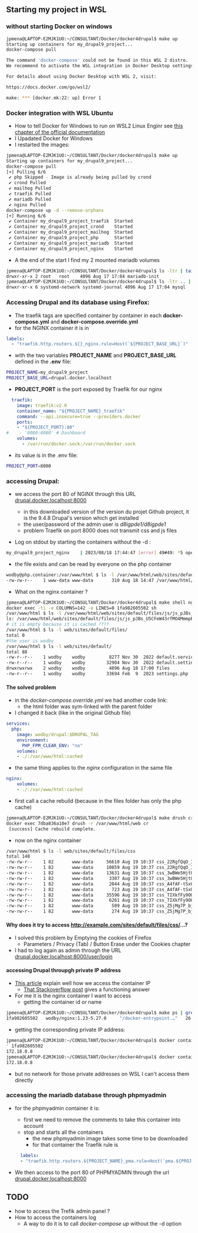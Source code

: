 ## Starting my project in WSL

### without starting Docker on windows

```bash
jpmena@LAPTOP-E2MJK1UO:~/CONSULTANT/Docker/docker4drupal$ make up
Starting up containers for my_drupal9_project...
docker-compose pull

The command 'docker-compose' could not be found in this WSL 2 distro.
We recommend to activate the WSL integration in Docker Desktop settings.

For details about using Docker Desktop with WSL 2, visit:

https://docs.docker.com/go/wsl2/

make: *** [docker.mk:22: up] Error 1
```

### Docker integration with WSL Ubuntu

* How to tell Docker for Windows to run on WSL2 Linux Enginr see [this chapter of the official documentation](https://docs.docker.com/desktop/wsl/#turn-on-docker-desktop-wsl-2)
* I Upadated Docker for Windows
* I restarted the images:
```bash
jpmena@LAPTOP-E2MJK1UO:~/CONSULTANT/Docker/docker4drupal$ make up
Starting up containers for my_drupal9_project...
docker-compose pull
[+] Pulling 6/6
 ✔ php Skipped - Image is already being pulled by crond                                                                                  0.0s 
 ✔ crond Pulled                                                                                                                          4.3s 
 ✔ mailhog Pulled                                                                                                                        3.1s 
 ✔ traefik Pulled                                                                                                                        4.1s 
 ✔ mariadb Pulled                                                                                                                        3.3s 
 ✔ nginx Pulled                                                                                                                          3.5s 
docker-compose up -d --remove-orphans
[+] Running 6/6
 ✔ Container my_drupal9_project_traefik  Started                                                                                         2.4s 
 ✔ Container my_drupal9_project_crond    Started                                                                                         1.9s 
 ✔ Container my_drupal9_project_mailhog  Started                                                                                         1.9s 
 ✔ Container my_drupal9_project_php      Started                                                                                         2.3s 
 ✔ Container my_drupal9_project_mariadb  Started                                                                                         2.3s 
 ✔ Container my_drupal9_project_nginx    Started                                                                                         2.5s 
``` 
* A the end of the start I find my 2 mounted mariadb volumes
```bash
jpmena@LAPTOP-E2MJK1UO:~/CONSULTANT/Docker/docker4drupal$ ls -ltr | tail -1
drwxr-xr-x 2 root   root    4096 Aug 17 17:04 mariadb-init
jpmena@LAPTOP-E2MJK1UO:~/CONSULTANT/Docker/docker4drupal$ ls -ltr .. | tail -1
drwxr-xr-x 6 systemd-network systemd-journal 4096 Aug 17 17:04 mysql
```
 ### Accessing Drupal and its database using Firefox:

 * The traefik tags are specified container by container in each __docker-compose.yml__ and __docker-compose.override.yml__
 * for the NGINX container it is in 
  ```yaml
  labels:
    - "traefik.http.routers.${}_nginx.rule=Host(`${PROJECT_BASE_URL}`)"
  ```

* with the two variables __PROJECT_NAME__ and __PROJECT_BASE_URL__ defined in the __.env__ file:
```bash
PROJECT_NAME=my_drupal9_project
PROJECT_BASE_URL=drupal.docker.localhost
```
* __PROJECT_PORT__ is the port exposed by Traefik for our nginx
```yaml
  traefik:
    image: traefik:v2.0
    container_name: "${PROJECT_NAME}_traefik"
    command: --api.insecure=true --providers.docker
    ports:
    - "${PROJECT_PORT}:80"
#    - '8080:8080' # Dashboard
    volumes:
      - /var/run/docker.sock:/var/run/docker.sock
```
* its value is in the .env file:
```bash
PROJECT_PORT=8000
```

### accessing  Drupal:
* we access the port 80 of NGINX through this URL [drupal.docker.localhost:8000](http://drupal.docker.localhost:8000)
  * in this downloaded version of the version du projet Github project, it is the  9.4.8 Drupal's version which get installed
  * the user/password of the admin user is _d8igpde1/d8igpde1_
  * problem Traefik on port 8000 does not transmit css and js files

* Log on stdout by starting the containers without the -d :
```bash
my_drupal9_project_nginx    | 2023/08/18 17:44:47 [error] 49#49: *5 open() "/var/www/html/web/sites/default/files/js/js_pJBs_U5CFeW43rfMO4MmmpBhEM0fX5cxZigDLLHuc5Q.js" failed (2: No such file or directory), client: 172.18.0.7, server: default, request: "GET /sites/default/files/js/js_pJBs_U5CFeW43rfMO4MmmpBhEM0fX5cxZigDLLHuc5Q.js HTTP/1.1", host: "drupal.docker.localhost:8000", referrer: "http://drupal.docker.localhost:8000/"
```

 * the file exists and can be read by everyone on the php container
```bash
wodby@php.container:/var/www/html $ ls -l /var/www/html/web/sites/default/files/js/js_pJBs_U5CFeW43rfMO4MmmpBhEM0fX5cxZigDLLHuc5Q.js
-rw-rw-r--    1 www-data www-data       310 Aug 18 14:47 /var/www/html/web/sites/default/files/js/js_pJBs_U5CFeW43rfMO4MmmpBhEM0fX5cxZigDLLHuc5Q.js
```
* What on the nginx container ?
```bash
jpmena@LAPTOP-E2MJK1UO:~/CONSULTANT/Docker/docker4drupal$ make shell nginx
docker exec -ti -e COLUMNS=142 -e LINES=8 1fa982605502 sh
/var/www/html $ ls -l /var/www/html/web/sites/default/files/js/js_pJBs_U5CFeW43rfMO4MmmpBhEM0fX5cxZigDLLHuc5Q.js
ls: /var/www/html/web/sites/default/files/js/js_pJBs_U5CFeW43rfMO4MmmpBhEM0fX5cxZigDLLHuc5Q.js: No such file or directory
# it is empty because it is cached ????
/var/www/html $ ls -l web/sites/default/files/
total 0
#the user is wodby
/var/www/html $ ls -l web/sites/default/
total 88
-rw-r--r--    1 wodby    wodby         8277 Nov 30  2022 default.services.yml
-rw-r--r--    1 wodby    wodby        32904 Nov 30  2022 default.settings.php
drwxrwxrwx    2 wodby    wodby         4096 Aug 18 17:00 files
-rw-r--r--    1 wodby    wodby        33694 Feb  9  2023 settings.php
```
#### The solved problem
* in the _docker-compose.override.yml_ we had another code link:
  * the html folder was sym-linked with the parent folder
* I changed it back (like in the original Github file)
```yaml
services:
  php:
    image: wodby/drupal:$DRUPAL_TAG
    environment:
      PHP_FPM_CLEAR_ENV: "no"
    volumes:
    - ./:/var/www/html:cached
```
* the same thing applies to the _nginx_ configuration in the same file
```yaml
nginx:
    volumes:
    - ./:/var/www/html:cached
```
* first call a cache rebuild (because in the files folder has only the php cache)
```bash
jpmena@LAPTOP-E2MJK1UO:~/CONSULTANT/Docker/docker4drupal$ make drush cr
docker exec 7dba836a10e7 drush -r /var/www/html/web cr
 [success] Cache rebuild complete.
```
* now on the nginx container
```bash
/var/www/html $ ls -l web/sites/default/files/css
total 148
-rw-rw-r--    1 82       www-data     56610 Aug 19 10:37 css_22RgfQqO_I_o0o5PqJFhkNg7XSSeQKm_cTbAm95ysaE.css
-rw-rw-r--    1 82       www-data     10859 Aug 19 10:37 css_22RgfQqO_I_o0o5PqJFhkNg7XSSeQKm_cTbAm95ysaE.css.gz
-rw-rw-r--    1 82       www-data     13631 Aug 19 10:37 css_3wBWe5HjtU919CDHljgYi1m7M-oagwF27SuSlsQ_vuU.css
-rw-rw-r--    1 82       www-data      3307 Aug 19 10:37 css_3wBWe5HjtU919CDHljgYi1m7M-oagwF27SuSlsQ_vuU.css.gz
-rw-rw-r--    1 82       www-data      2044 Aug 19 10:37 css_A4fAF-tSxQQaqdlU6gtvXxawnLnm1r9h90dUSEe-4eY.css
-rw-rw-r--    1 82       www-data       723 Aug 19 10:37 css_A4fAF-tSxQQaqdlU6gtvXxawnLnm1r9h90dUSEe-4eY.css.gz
-rw-rw-r--    1 82       www-data     35596 Aug 19 10:37 css_TIXkfFy9OOnQFxt4W2cV5lcSBSq5_nvlPQkuzhaAJ1k.css
-rw-rw-r--    1 82       www-data      6261 Aug 19 10:37 css_TIXkfFy9OOnQFxt4W2cV5lcSBSq5_nvlPQkuzhaAJ1k.css.gz
-rw-rw-r--    1 82       www-data       509 Aug 19 10:37 css_Z5jMg7P_bjcW9iUzujI7oaechMyxQTUqZhHJ_aYSq04.css
-rw-rw-r--    1 82       www-data       274 Aug 19 10:37 css_Z5jMg7P_bjcW9iUzujI7oaechMyxQTUqZhHJ_aYSq04.css.gz
```
#### Why does it try to access http://example.com/sites/default/files/css/...?
* I solved this problem by Emptying the cookies of Firefox
  * Parameters / Privacy (Tab) / Button Erase under the Cookies chapter 
* I had to log again as admin through the URL [drupal.docker.localhost:8000/user/login](http://drupal.docker.localhost:8000/user/login)

#### accessing Drupal throupgh private IP address

* [This article](https://linuxhandbook.com/get-container-ip/) explain well how we access the container IP
  * [That Stackoverflow post](https://stackoverflow.com/questions/17157721/how-to-get-a-docker-containers-ip-address-from-the-host) gives a functioning answer 
* For me it is the nginx container I want to access
  * getting the container id or name
```bash
jpmena@LAPTOP-E2MJK1UO:~/CONSULTANT/Docker/docker4drupal$ make ps | grep -i nginx
1fa982605502   wodby/nginx:1.23-5.27.0     "/docker-entrypoint.…"   26 hours ago   Up 59 seconds       80/tcp                 my_drupal9_project_nginx
```
* getting the corresponding private IP address:
```bash
jpmena@LAPTOP-E2MJK1UO:~/CONSULTANT/Docker/docker4drupal$ docker container inspect -f '{{range.NetworkSettings.Networks}}{{.IPAddress}}{{end}}
' 1fa982605502
172.18.0.8
jpmena@LAPTOP-E2MJK1UO:~/CONSULTANT/Docker/docker4drupal$ docker container inspect -f '{{range.NetworkSettings.Networks}}{{.IPAddress}}{{end}}' my_drupal9_project_nginx
172.18.0.8
```
* but no network for those private addresses on WSL I can't access them directly


### accessing the mariadb database through phpmyadmin
* for the phpmyadmin container it is:
  * first we need to remove the comments to take this container into account
  * stop and starts all the containers
      * the new phpmyadmin image takes some time to be downloaded
      * for that container the Traefik rule is
  ```yaml
    labels:
    - "traefik.http.routers.${PROJECT_NAME}_pma.rule=Host(`pma.${PROJECT_BASE_URL}`)"
  ```

* We then access to the port 80 of PHPMYADMIN through the url [drupal.docker.localhost:8000](http://drupal.docker.localhost:8000)

## TODO
* how to access the Trefik admin panel ?
* How to access the containers log
  * A way to do it is to call _docker-compose up_ without the -d option 